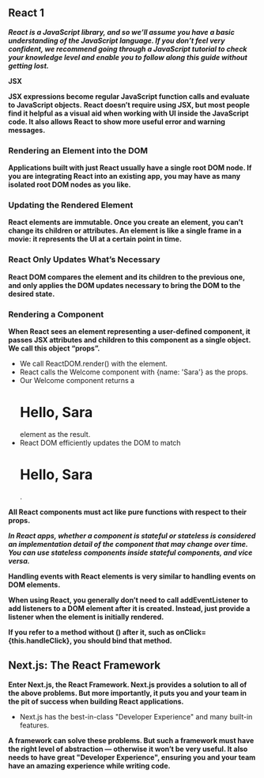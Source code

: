## React 1

***React is a JavaScript library, and so we’ll assume you have a basic understanding of the JavaScript language. If you don’t feel very confident, we recommend going through a JavaScript tutorial to check your knowledge level and enable you to follow along this guide without getting lost.***

**JSX**

**JSX expressions become regular JavaScript function calls and evaluate to JavaScript objects.**
**React doesn’t require using JSX, but most people find it helpful as a visual aid when working with UI inside the JavaScript code. It also allows React to show more useful error and warning messages.**

### Rendering an Element into the DOM

**Applications built with just React usually have a single root DOM node. If you are integrating React into an existing app, you may have as many isolated root DOM nodes as you like.**


### Updating the Rendered Element

**React elements are immutable. Once you create an element, you can’t change its children or attributes. An element is like a single frame in a movie: it represents the UI at a certain point in time.**

### React Only Updates What’s Necessary

**React DOM compares the element and its children to the previous one, and only applies the DOM updates necessary to bring the DOM to the desired state.**


### Rendering a Component

**When React sees an element representing a user-defined component, it passes JSX attributes and children to this component as a single object. We call this object “props”.**

- We call ReactDOM.render() with the <Welcome name="Sara" /> element.
- React calls the Welcome component with {name: 'Sara'} as the props.
- Our Welcome component returns a <h1>Hello, Sara</h1> element as the result.
- React DOM efficiently updates the DOM to match <h1>Hello, Sara</h1>.

**All React components must act like pure functions with respect to their props.**

***In React apps, whether a component is stateful or stateless is considered an implementation detail of the component that may change over time. You can use stateless components inside stateful components, and vice versa.***

**Handling events with React elements is very similar to handling events on DOM elements.**

**When using React, you generally don’t need to call addEventListener to add listeners to a DOM element after it is created. Instead, just provide a listener when the element is initially rendered.**

**If you refer to a method without () after it, such as onClick={this.handleClick}, you should bind that method.**



## Next.js: The React Framework

**Enter Next.js, the React Framework. Next.js provides a solution to all of the above problems. But more importantly, it puts you and your team in the pit of success when building React applications.**

- Next.js has the best-in-class "Developer Experience" and many built-in features.

**A framework can solve these problems. But such a framework must have the right level of abstraction — otherwise it won’t be very useful. It also needs to have great "Developer Experience", ensuring you and your team have an amazing experience while writing code.**


